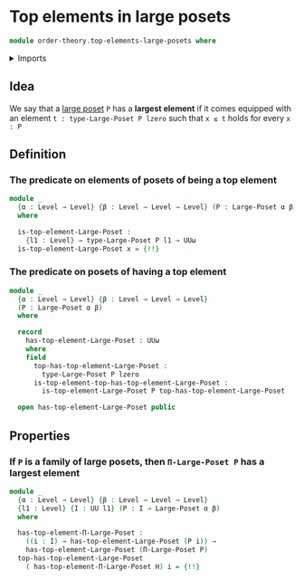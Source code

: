 # Top elements in large posets

```agda
module order-theory.top-elements-large-posets where
```

<details><summary>Imports</summary>

```agda
open import foundation.universe-levels

open import order-theory.dependent-products-large-posets
open import order-theory.large-posets
```

</details>

## Idea

We say that a [large poset](order-theory.large-posets.md) `P` has a **largest
element** if it comes equipped with an element `t : type-Large-Poset P lzero`
such that `x ≤ t` holds for every `x : P`

## Definition

### The predicate on elements of posets of being a top element

```agda
module _
  {α : Level → Level} {β : Level → Level → Level} (P : Large-Poset α β)
  where

  is-top-element-Large-Poset :
    {l1 : Level} → type-Large-Poset P l1 → UUω
  is-top-element-Large-Poset x = {!!}
```

### The predicate on posets of having a top element

```agda
module _
  {α : Level → Level} {β : Level → Level → Level}
  (P : Large-Poset α β)
  where

  record
    has-top-element-Large-Poset : UUω
    where
    field
      top-has-top-element-Large-Poset :
        type-Large-Poset P lzero
      is-top-element-top-has-top-element-Large-Poset :
        is-top-element-Large-Poset P top-has-top-element-Large-Poset

  open has-top-element-Large-Poset public
```

## Properties

### If `P` is a family of large posets, then `Π-Large-Poset P` has a largest element

```agda
module _
  {α : Level → Level} {β : Level → Level → Level}
  {l1 : Level} {I : UU l1} (P : I → Large-Poset α β)
  where

  has-top-element-Π-Large-Poset :
    ((i : I) → has-top-element-Large-Poset (P i)) →
    has-top-element-Large-Poset (Π-Large-Poset P)
  top-has-top-element-Large-Poset
    ( has-top-element-Π-Large-Poset H) i = {!!}
```

